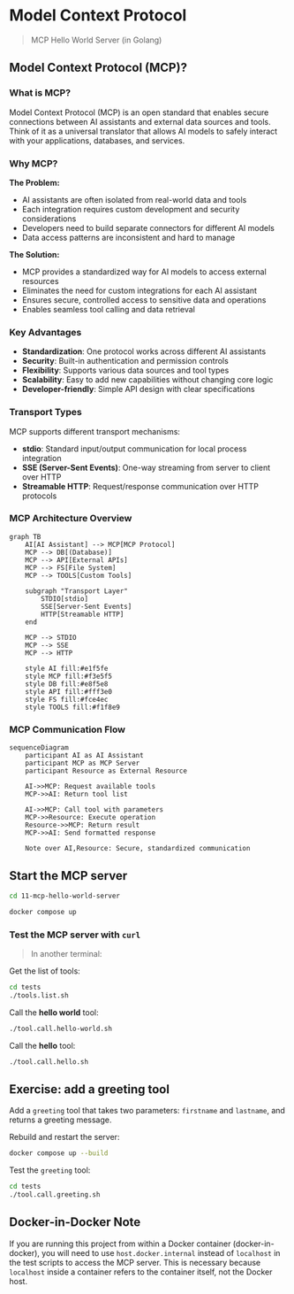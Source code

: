 # Model Context Protocol

> MCP Hello World Server (in Golang)

## Model Context Protocol (MCP)?

### What is MCP?

Model Context Protocol (MCP) is an open standard that enables secure connections between AI assistants and external data sources and tools. Think of it as a universal translator that allows AI models to safely interact with your applications, databases, and services.

### Why MCP?

**The Problem:**
- AI assistants are often isolated from real-world data and tools
- Each integration requires custom development and security considerations
- Developers need to build separate connectors for different AI models
- Data access patterns are inconsistent and hard to manage

**The Solution:**
- MCP provides a standardized way for AI models to access external resources
- Eliminates the need for custom integrations for each AI assistant
- Ensures secure, controlled access to sensitive data and operations
- Enables seamless tool calling and data retrieval

### Key Advantages

- **Standardization**: One protocol works across different AI assistants
- **Security**: Built-in authentication and permission controls
- **Flexibility**: Supports various data sources and tool types
- **Scalability**: Easy to add new capabilities without changing core logic
- **Developer-friendly**: Simple API design with clear specifications

### Transport Types

MCP supports different transport mechanisms:

- **stdio**: Standard input/output communication for local process integration
- **SSE (Server-Sent Events)**: One-way streaming from server to client over HTTP
- **Streamable HTTP**: Request/response communication over HTTP protocols

### MCP Architecture Overview

```mermaid
graph TB
    AI[AI Assistant] --> MCP[MCP Protocol]
    MCP --> DB[(Database)]
    MCP --> API[External APIs]
    MCP --> FS[File System]
    MCP --> TOOLS[Custom Tools]
    
    subgraph "Transport Layer"
        STDIO[stdio]
        SSE[Server-Sent Events]
        HTTP[Streamable HTTP]
    end
    
    MCP --> STDIO
    MCP --> SSE
    MCP --> HTTP
    
    style AI fill:#e1f5fe
    style MCP fill:#f3e5f5
    style DB fill:#e8f5e8
    style API fill:#fff3e0
    style FS fill:#fce4ec
    style TOOLS fill:#f1f8e9
```

### MCP Communication Flow

```mermaid
sequenceDiagram
    participant AI as AI Assistant
    participant MCP as MCP Server
    participant Resource as External Resource
    
    AI->>MCP: Request available tools
    MCP->>AI: Return tool list
    
    AI->>MCP: Call tool with parameters
    MCP->>Resource: Execute operation
    Resource->>MCP: Return result
    MCP->>AI: Send formatted response
    
    Note over AI,Resource: Secure, standardized communication
```


## Start the MCP server

```bash 
cd 11-mcp-hello-world-server
```

```bash 
docker compose up
```

### Test the MCP server with `curl`

> In another terminal:

Get the list of tools:
```bash 
cd tests
./tools.list.sh
```

Call the **hello world** tool:
```bash 
./tool.call.hello-world.sh
```

Call the **hello** tool:
```bash 
./tool.call.hello.sh
```

## Exercise: add a greeting tool

Add a `greeting` tool that takes two parameters: `firstname` and `lastname`, and returns a greeting message.

Rebuild and restart the server:
```bash 
docker compose up --build
```

Test the `greeting` tool:
```bash 
cd tests
./tool.call.greeting.sh
```


## Docker-in-Docker Note

If you are running this project from within a Docker container (docker-in-docker), you will need to use `host.docker.internal` instead of `localhost` in the test scripts to access the MCP server. This is necessary because `localhost` inside a container refers to the container itself, not the Docker host.

<!--
Si vous exécutez ce projet depuis un conteneur Docker (docker-in-docker), vous devrez utiliser `host.docker.internal` au lieu de `localhost` dans les scripts de test pour accéder au serveur MCP. Cela est nécessaire car `localhost` dans un conteneur fait référence au conteneur lui-même, pas à l'hôte Docker.
-->
